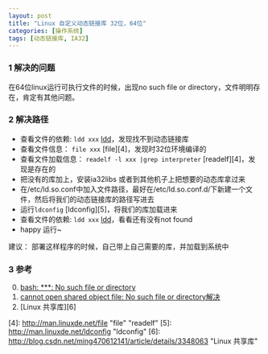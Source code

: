 ```yaml
---
layout: post
title: "Linux 自定义动态链接库 32位，64位"
categories: [操作系统]
tags: [动态链接库, IA32]
---
```


### 1 解决的问题
在64位linux运行可执行文件的时候，出现no such file or directory，文件明明存在，肯定有其他问题。

### 2 解决路径
+ 查看文件的依赖: `ldd xxx` [ldd][0]，发现找不到动态链接库
+ 查看文件信息： `file xxx` [file][4]，发现时32位环境编译的
+ 查看文件加载信息： `readelf -l xxx |grep interpreter` [readelf][4]，发现是存在的
+ 把没有的库加上，安装ia32libs 或者到其他机子上把想要的动态库拿过来
+ 在/etc/ld.so.conf中加入文件路径，最好在/etc/ld.so.conf.d/下新建一个文件，然后将我们的动态链接库的路径写进去
+ 运行`ldconfig` [ldconfig][5]，将我们的库加载进来 
+ 查看文件的依赖: `ldd xxx` [ldd][0]，看看还有没有not found
+ happy 运行~

建议： 部署这样程序的时候，自己带上自己需要的库，并加载到系统中



### 3 参考
0. [ bash: ***: No such file or directory][2]
1. [cannot open shared object file: No such file or directory解决][1]
2. [Linux 共享库][6]

[0]: http://man.linuxde.net/ldd "ldd"
[1]: http://www.2cto.com/os/201306/222628.html "cannot open shared object file: No such file or directory解决"
[2]: http://blog.csdn.net/dlutxie/article/details/8645051 " bash: No such file or directory"
[4]: http://man.linuxde.net/file "file" "readelf"
[5]: http://man.linuxde.net/ldconfig "ldconfig"
[6]: http://blog.csdn.net/ming470612141/article/details/3348063 "Linux 共享库"